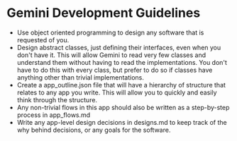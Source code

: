 # Gemini Development Guidelines

- Use object oriented programming to design any software that is requested of you.
- Design abstract classes, just defining their interfaces, even when you don't have it. This will allow Gemini to read very few classes and understand them without having to read the implementations. You don't have to do this with every class, but prefer to do so if classes have anything other than trivial implementations.
- Create a app_outline.json file that will have a hierarchy of structure that relates to any app you write. This will allow you to quickly and easily think through the structure.
- Any non-trivial flows in this app should also be written as a step-by-step process in app_flows.md
- Write any app-level design decisions in designs.md to keep track of the why behind decisions, or any goals for the software.